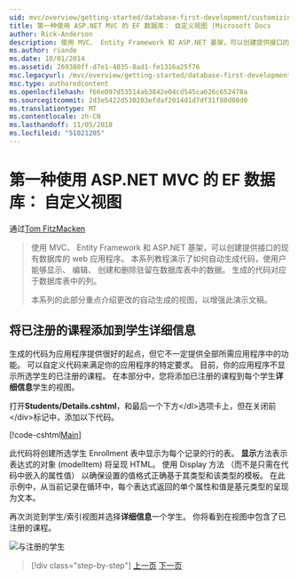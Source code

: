 ```yaml
---
uid: mvc/overview/getting-started/database-first-development/customizing-a-view
title: 第一种使用 ASP.NET MVC 的 EF 数据库： 自定义视图 |Microsoft Docs
author: Rick-Anderson
description: 使用 MVC、 Entity Framework 和 ASP.NET 基架，可以创建提供接口的现有数据库的 web 应用程序。 此教程系列...
ms.author: riande
ms.date: 10/01/2014
ms.assetid: 269380ff-d7e1-4035-8ad1-fe1316a25f76
msc.legacyurl: /mvc/overview/getting-started/database-first-development/customizing-a-view
msc.type: authoredcontent
ms.openlocfilehash: f66e097d53514ab3842e04cd545ca626c652478a
ms.sourcegitcommit: 2d3e5422d530203efdaf2014d1d7df31f88d08d0
ms.translationtype: MT
ms.contentlocale: zh-CN
ms.lasthandoff: 11/05/2018
ms.locfileid: "51021205"
---
```

<a name="ef-database-first-with-aspnet-mvc-customizing-a-view"></a>第一种使用 ASP.NET MVC 的 EF 数据库： 自定义视图
====================
通过[Tom FitzMacken](https://github.com/tfitzmac)

> 使用 MVC、 Entity Framework 和 ASP.NET 基架，可以创建提供接口的现有数据库的 web 应用程序。 本系列教程演示了如何自动生成代码，使用户能够显示、 编辑、 创建和删除驻留在数据库表中的数据。 生成的代码对应于数据库表中的列。
> 
> 本系列的此部分重点介绍更改的自动生成的视图，以增强此演示文稿。


## <a name="add-enrolled-courses-to-student-details"></a>将已注册的课程添加到学生详细信息

生成的代码为应用程序提供很好的起点，但它不一定提供全部所需应用程序中的功能。 可以自定义代码来满足你的应用程序的特定要求。 目前，你的应用程序不显示所选学生的已注册的课程。 在本部分中，您将添加已注册的课程到每个学生**详细信息**学生的视图。

打开**Students/Details.cshtml**，和最后一个下方&lt;/dl&gt;选项卡上，但在关闭前&lt;/div&gt;标记中，添加以下代码。

[!code-cshtml[Main](customizing-a-view/samples/sample1.cshtml)]

此代码将创建所选学生 Enrollment 表中显示为每个记录的行的表。 **显示**方法表示表达式的对象 (modelItem) 将呈现 HTML。 使用 Display 方法 （而不是只需在代码中嵌入的属性值） 以确保设置的值格式正确基于其类型和该类型的模板。 在此示例中，从当前记录在循环中，每个表达式返回的单个属性和值是基元类型的呈现为文本。

再次浏览到学生/索引视图并选择**详细信息**一个学生。 你将看到在视图中包含了已注册的课程。

![与注册的学生](customizing-a-view/_static/image1.png)

> [!div class="step-by-step"]
> [上一页](changing-the-database.md)
> [下一页](enhancing-data-validation.md)
